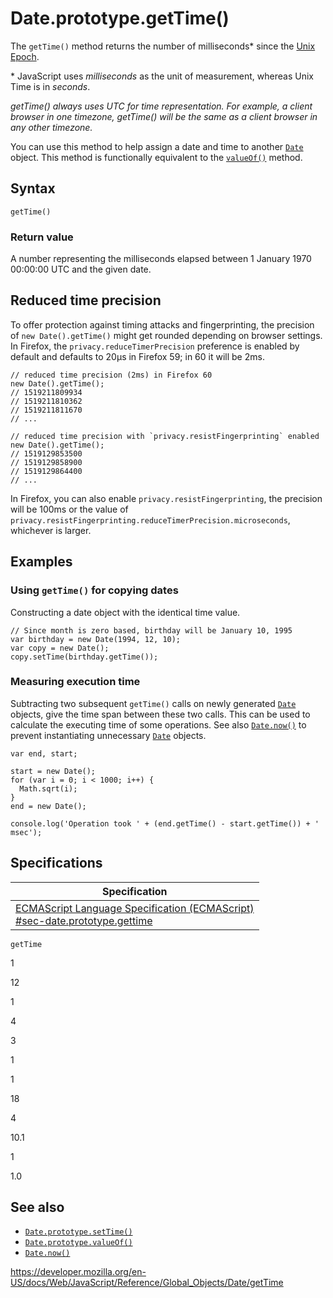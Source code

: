 Date.prototype.getTime()
========================

The `getTime()` method returns the number of milliseconds\* since the [Unix Epoch](https://en.wikipedia.org/wiki/Unix_time).

\* JavaScript uses *milliseconds* as the unit of measurement, whereas Unix Time is in *seconds*.

*getTime() always uses UTC for time representation. For example, a client browser in one timezone, getTime() will be the same as a client browser in any other timezone.*

You can use this method to help assign a date and time to another [`Date`](../date) object. This method is functionally equivalent to the [`valueOf()`](valueof) method.

Syntax
------

    getTime()

### Return value

A number representing the milliseconds elapsed between 1 January 1970 00:00:00 UTC and the given date.

Reduced time precision
----------------------

To offer protection against timing attacks and fingerprinting, the precision of `new Date().getTime()` might get rounded depending on browser settings. In Firefox, the `privacy.reduceTimerPrecision` preference is enabled by default and defaults to 20µs in Firefox 59; in 60 it will be 2ms.

    // reduced time precision (2ms) in Firefox 60
    new Date().getTime();
    // 1519211809934
    // 1519211810362
    // 1519211811670
    // ...

    // reduced time precision with `privacy.resistFingerprinting` enabled
    new Date().getTime();
    // 1519129853500
    // 1519129858900
    // 1519129864400
    // ...

In Firefox, you can also enable `privacy.resistFingerprinting`, the precision will be 100ms or the value of `privacy.resistFingerprinting.reduceTimerPrecision.microseconds`, whichever is larger.

Examples
--------

### Using `getTime()` for copying dates

Constructing a date object with the identical time value.

    // Since month is zero based, birthday will be January 10, 1995
    var birthday = new Date(1994, 12, 10);
    var copy = new Date();
    copy.setTime(birthday.getTime());

### Measuring execution time

Subtracting two subsequent `getTime()` calls on newly generated [`Date`](../date) objects, give the time span between these two calls. This can be used to calculate the executing time of some operations. See also [`Date.now()`](now) to prevent instantiating unnecessary [`Date`](../date) objects.

    var end, start;

    start = new Date();
    for (var i = 0; i < 1000; i++) {
      Math.sqrt(i);
    }
    end = new Date();

    console.log('Operation took ' + (end.getTime() - start.getTime()) + ' msec');

Specifications
--------------

<table><thead><tr class="header"><th>Specification</th></tr></thead><tbody><tr class="odd"><td><a href="https://tc39.es/ecma262/#sec-date.prototype.gettime">ECMAScript Language Specification (ECMAScript)<br />
<span class="small">#sec-date.prototype.gettime</span></a></td></tr></tbody></table>

`getTime`

1

12

1

4

3

1

1

18

4

10.1

1

1.0

See also
--------

-   [`Date.prototype.setTime()`](settime)
-   [`Date.prototype.valueOf()`](valueof)
-   [`Date.now()`](now)

<a href="https://developer.mozilla.org/en-US/docs/Web/JavaScript/Reference/Global_Objects/Date/getTime" class="_attribution-link">https://developer.mozilla.org/en-US/docs/Web/JavaScript/Reference/Global_Objects/Date/getTime</a>
